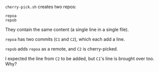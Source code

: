 `cherry-pick.sh` creates two repos:

```
repoa
repob
```

They contain the same content (a single line in a single file).

`repoa` has two commits (`C1` and `C2`), which each add a line.

`repob` adds `repoa` as a remote, and `C2` is cherry-picked.

I expected the line from `C2` to be added, but `C1`'s line is brought over too. Why?

